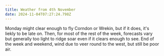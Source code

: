 ```yaml
---
title: Weather from 4th November
date: 2024-11-04T07:27:24.798Z
---
```

Monday might clear enough to fly Corndon or Wrekin, but if it does, it's liekly to be late on.  Then, for most of the rest of the week, forecasts vary but generally too light to ridge soar even if it clears enough to see.  End of the week and weekend, wind due to veer round to the west, but still be poor air.